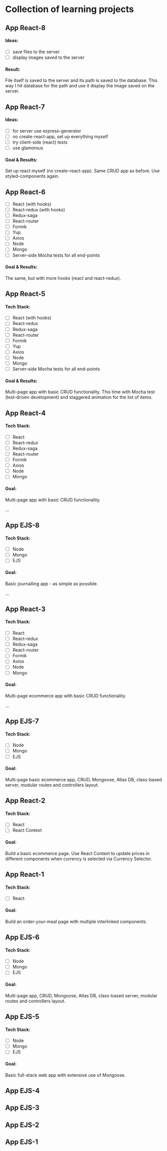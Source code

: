 # Collection of learning projects

## App React-8

#### Ideas:

- [ ] save files to the server
- [ ] display images saved to the server

#### Result:

File itself is saved to the server and its path is saved to the database. This way I hit database for the path and use it display the image saved on the server.

## App React-7

#### Ideas:

- [ ] for server use express-generator
- [ ] no create-react-app, set up everything myself
- [ ] try client-side (react) tests
- [ ] use glamorous

#### Goal & Results:

Set up react myself (no create-react-app). Same CRUD app as before. Use styled-components again.

## App React-6

- [ ] React (with hooks)
- [ ] React-redux (with hooks)
- [ ] Redux-saga
- [ ] React-router
- [ ] Formik
- [ ] Yup
- [ ] Axios
- [ ] Node
- [ ] Mongo
- [ ] Server-side Mocha tests for all end-points

#### Goal & Results:

The same, but with more hooks (react and react-redux).

## App React-5

#### Tech Stack:

- [ ] React (with hooks)
- [ ] React-redux
- [ ] Redux-saga
- [ ] React-router
- [ ] Formik
- [ ] Yup
- [ ] Axios
- [ ] Node
- [ ] Mongo
- [ ] Server-side Mocha tests for all end-points

#### Goal & Results:

Multi-page app with basic CRUD functionality. This time with Mocha test (test-driven development) and staggered animation for the list of items.

## App React-4

#### Tech Stack:

- [ ] React
- [ ] React-redux
- [ ] Redux-saga
- [ ] React-router
- [ ] Formik
- [ ] Axios
- [ ] Node
- [ ] Mongo

#### Goal:

Multi-page app with basic CRUD functionality.

...

## App EJS-8

#### Tech Stack:

- [ ] Node
- [ ] Mongo
- [ ] EJS

#### Goal:

Basic journalling app - as simple as possible.

...

## App React-3

#### Tech Stack:

- [ ] React
- [ ] React-redux
- [ ] Redux-saga
- [ ] React-router
- [ ] Formik
- [ ] Axios
- [ ] Node
- [ ] Mongo

#### Goal:

Multi-page ecommerce app with basic CRUD functionality.

...

## App EJS-7

#### Tech Stack:

- [ ] Node
- [ ] Mongo
- [ ] EJS

#### Goal:

Multi-page basic ecommerce app, CRUD, Mongoose, Atlas DB, class-based server, modular routes and controllers layout.

## App React-2

#### Tech Stack:

- [ ] React
- [ ] React Context

#### Goal:

Build a basic ecommerce page. Use React Context to update prices
in different components when currency is selected via Currency Selector.

## App React-1

#### Tech Stack:

- [ ] React

#### Goal:

Build an order-your-meal page with multiple interlinked components.

## App EJS-6

#### Tech Stack:

- [ ] Node
- [ ] Mongo
- [ ] EJS

#### Goal:

Multi-page app, CRUD, Mongoose, Atlas DB, class-based server, modular routes and controllers layout.

## App EJS-5

#### Tech Stack:

- [ ] Node
- [ ] Mongo
- [ ] EJS

#### Goal:

Basic full-stack web app with extensive use of Mongoose.

## App EJS-4

## App EJS-3

## App EJS-2

## App EJS-1
